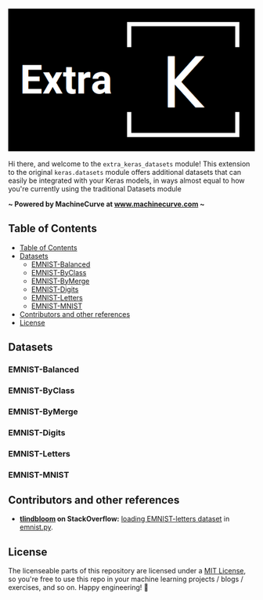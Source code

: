 <p align="center">
  <img src="assets/extra_k_logo.png">
</p>

Hi there, and welcome to the `extra_keras_datasets` module! This extension to the original `keras.datasets` module offers additional datasets that can easily be integrated with your Keras models, in ways almost equal to how you're currently using the traditional Datasets module

**~ Powered by MachineCurve at www.machinecurve.com ~**

## Table of Contents
- [Table of Contents](#table-of-contents)
- [Datasets](#datasets)
  * [EMNIST-Balanced](#emnist-balanced)
  * [EMNIST-ByClass](#emnist-byclass)
  * [EMNIST-ByMerge](#emnist-bymerge)
  * [EMNIST-Digits](#emnist-digits)
  * [EMNIST-Letters](#emnist-letters)
  * [EMNIST-MNIST](#emnist-mnist)
- [Contributors and other references](#contributors-and-other-references)
- [License](#license)

## Datasets

### EMNIST-Balanced
### EMNIST-ByClass
### EMNIST-ByMerge
### EMNIST-Digits
### EMNIST-Letters
### EMNIST-MNIST

## Contributors and other references
* **[tlindbloom](https://stackoverflow.com/users/4008755/tlindbloom) on StackOverflow:** [loading EMNIST-letters dataset](https://stackoverflow.com/questions/51125969/loading-emnist-letters-dataset/53547262#53547262) in [emnist.py](./emnist.py).

## License
The licenseable parts of this repository are licensed under a [MIT License](./LICENSE), so you're free to use this repo in your machine learning projects / blogs / exercises, and so on. Happy engineering! 🚀